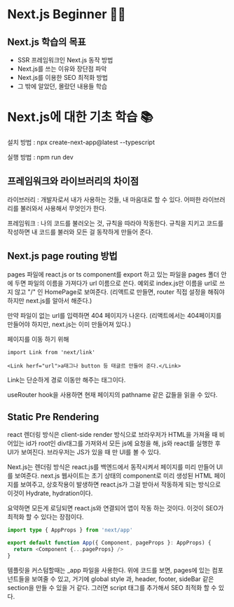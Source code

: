 # Next.js Beginner 🏃‍♂️

## Next.js 학습의 목표

- SSR 프레임워크인 Next.js 동작 방법
- Next.js를 쓰는 이유와 장단점 파악
- Next.js를 이용한 SEO 최적화 방법
- 그 밖에 알았던, 몰랐던 내용들 학습

# Next.js에 대한 기초 학습 📚

설치 방법 : npx create-next-app@latest --typescript

실행 방법 : npm run dev

## 프레임워크와 라이브러리의 차이점

라이브러리 : 개발자로서 내가 사용하는 것들, 내 마음대로 할 수 있다. 어떠한 라이브러리를 불러와서 사용해서 무엇인가 한다.

프레임워크 : 나의 코드를 불러오는 것, 규칙을 따라야 작동한다. 규칙을 지키고 코드를 작성하면 내 코드를 불러와 모든 걸 동작하게 만들어 준다.

## Next.js page routing 방법

pages 파일에 react.js or ts component를 export 하고 있는 파일을 pages 폴더 안에 두면 파일의 이름을 가져다가 url 이름으로 쓴다.
예외로 index.js만 이름을 url로 쓰지 않고 "/" 인 HomePage로 보여준다.
(리액트로 만들면, router 직접 설정을 해줘야 하지만 next.js를 알아서 해준다.)

만약 파일이 없는 url를 입력하면 404 페이지가 나온다.
(리액트에서는 404페이지를 만들어야 하지만, next.js는 이미 만들어져 있다.)

페이지를 이동 하기 위해

```
import Link from 'next/link'

<Link herf="url">a태그나 button 등 태글르 만들어 준다.</Link>
```

Link는 단순하게 경로 이동만 해주는 태그이다.

useRouter hook을 사용하면 현재 페이지의 pathname 같은 값들을 읽을 수 있다.

## Static Pre Rendering

react 렌더링 방식은 client-side render 방식으로 브라우저가 HTML을 가져올 때 비어있는 id가 root인 div태그를 가져와서 모든 js에 요청을 해, js와 react를 실행한 후 UI가 보여진다. 브라우저는 JS가 있을 때 만 UI를 볼 수 있다.

Next.js는 렌더링 방식은 react.js를 백엔드에서 동작시켜서 페이지를 미리 만들어 UI를 보여준다. next.js 웹사이트는 초기 상태의 component로 미리 생성된 HTML 페이지를 보여주고, 상호작용이 발생하면 react.js가 그걸 받아서 작동하게 되는 방식으로 이것이 Hydrate, hydration이다.

요약하면 모든게 로딩되면 react.js와 연결되어 앱이 작동 하는 것이다.
이것이 SEO가 최적화 할 수 있다는 장점이다.

```typescript
import type { AppProps } from 'next/app'

export default function App({ Component, pageProps }: AppProps) {
  return <Component {...pageProps} />
}
```

템플릿을 커스텀할때는 \_app 파일을 사용한다. 위에 코드를 보면, pages에 있는 컴포넌트들을 보여줄 수 있고, 거기에 global style 과, header, footer, sideBar 같은 section을 만들 수 있을 거 같다. 그러면 script 태그를 추가해서 SEO 최적화 할 수 있다.

##
